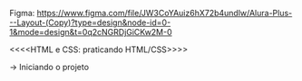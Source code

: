 Figma: https://www.figma.com/file/JW3CoYAuiz6hX72b4undlw/Alura-Plus---Layout-(Copy)?type=design&node-id=0-1&mode=design&t=0q2cNGRDjGiCKw2M-0

<<<<HTML e CSS: praticando HTML/CSS>>>>

-> Iniciando o projeto